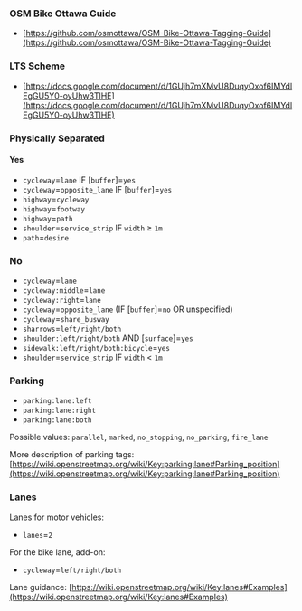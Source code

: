 ### OSM Bike Ottawa Guide

- [https://github.com/osmottawa/OSM-Bike-Ottawa-Tagging-Guide](https://github.com/osmottawa/OSM-Bike-Ottawa-Tagging-Guide)

### LTS Scheme

- [https://docs.google.com/document/d/1GUjh7mXMvU8DuqyOxof6IMYdlEgGU5Y0-oyUhw3TlHE](https://docs.google.com/document/d/1GUjh7mXMvU8DuqyOxof6IMYdlEgGU5Y0-oyUhw3TlHE)

### Physically Separated

#### Yes

- `cycleway`=`lane` IF [`buffer`]=`yes`
- `cycleway`=`opposite_lane` IF [`buffer`]=`yes`
- `highway`=`cycleway`
- `highway`=`footway`
- `highway`=`path`
- `shoulder`=`service_strip` IF `width` ≥ `1m`
- `path`=`desire`

### No

- `cycleway`=`lane`
- `cycleway:middle`=`lane`
- `cycleway:right`=`lane`
- `cycleway`=`opposite_lane` (IF [`buffer`]=`no` OR unspecified)
- `cycleway`=`share_busway`
- `sharrows`=`left/right/both`
- `shoulder:left/right/both` AND [`surface`]=`yes`
- `sidewalk:left/right/both:bicycle`=`yes`
- `shoulder`=`service_strip` IF `width` < `1m`

### Parking

- `parking:lane:left`
- `parking:lane:right`
- `parking:lane:both`

Possible values: `parallel`, `marked`, `no_stopping`, `no_parking`, `fire_lane`

More description of parking tags: [https://wiki.openstreetmap.org/wiki/Key:parking:lane#Parking_position](https://wiki.openstreetmap.org/wiki/Key:parking:lane#Parking_position)

### Lanes

Lanes for motor vehicles:

- `lanes`=`2`

For the bike lane, add-on:

- `cycleway`=`left/right/both`

Lane guidance: [https://wiki.openstreetmap.org/wiki/Key:lanes#Examples](https://wiki.openstreetmap.org/wiki/Key:lanes#Examples)